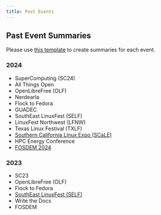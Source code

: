 ```yaml
---
title: Past Events
---
```

## Past Event Summaries
Please use [this template](event-reports/template.md) to create summaries for each event.

### 2024
- SuperComputing (SC24)
- All Things Open
- OpenLibreFree (OLF)
- Nerdearla
- Flock to Fedora
- GUADEC
- SouthEast LinuxFest (SELF)
- LinuxFest Northwest (LFNW)
- Texas Linux Festival (TXLF)
- [Southern California Linux Expo (SCaLE)](https://rockylinux.org/news/scale21x-recap)
- HPC Energy Conference
- [FOSDEM 2024](event-reports/FOSDEM_2024.md)

### 2023
- SC23
- OpenLibreFree (OLF)
- Flock to Fedora
- [SouthEast LinuxFest (SELF)](event-reports/23SELF.md)
- Write the Docs
- FOSDEM
